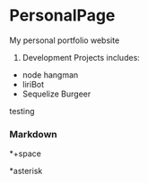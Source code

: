 # PersonalPage #

My personal portfolio website
1. Development Projects includes:
  * node hangman
  * liriBot
  * Sequelize Burgeer

testing

### Markdown ###

*+space

*asterisk
